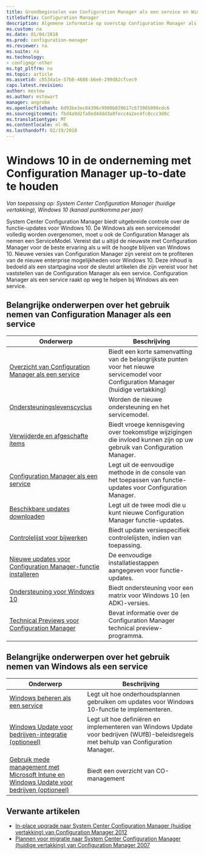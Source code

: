 ```yaml
---
title: Grondbeginselen van Configuration Manager als een service en Windows als een service
titleSuffix: Configuration Manager
description: Algemene informatie op overstap Configuration Manager als een service voor de ondersteuning van Windows als een service worden opgehaald.
ms.custom: na
ms.date: 01/04/2018
ms.prod: configuration-manager
ms.reviewer: na
ms.suite: na
ms.technology:
- configmgr-other
ms.tgt_pltfrm: na
ms.topic: article
ms.assetid: c8534a1e-57b8-4688-b6e6-299d82cfcec9
caps.latest.revision: 
author: mestew
ms.author: mstewart
manager: angrobe
ms.openlocfilehash: 6d93be3ec04396c9980b039617c673985090cdc6
ms.sourcegitcommit: fbd4a9d2fa8ed4ddd3a0fecc4a2ec4fc0ccc3d0c
ms.translationtype: MT
ms.contentlocale: nl-NL
ms.lasthandoff: 02/19/2018
---
```

# <a name="keep-windows-10-up-to-date-in-the-enterprise-using-configuration-manager"></a>Windows 10 in de onderneming met Configuration Manager up-to-date te houden

*Van toepassing op: System Center Configuration Manager (huidige vertakking), Windows 10 (kanaal puntkomma per jaar)*

System Center Configuration Manager biedt uitgebreide controle over de functie-updates voor Windows 10. De Windows als een servicemodel volledig worden overgenomen, moet u ook de Configuration Manager als nemen een ServiceModel. Vereist dat u altijd de nieuwste met Configuration Manager voor de beste ervaring als u wilt de hoogte blijven van Windows 10. Nieuwe versies van Configuration Manager zijn vereist om te profiteren van de nieuwe enterprise mogelijkheden voor Windows 10. Deze inhoud is bedoeld als een startpagina voor de sleutel artikelen die zijn vereist voor het vaststellen van de Configuration Manager als een service. Configuration Manager als een service raakt op weg te helpen bij Windows als een service.

## <a name="key-topics-about-adopting-configuration-manager-as-a-service"></a>Belangrijke onderwerpen over het gebruik nemen van Configuration Manager als een service

| Onderwerp        | Beschrijving          | 
| ------------- |-------------|
|[Overzicht van Configuration Manager als een service](/sccm/core/plan-design/changes/whats-new-incremental-versions)|Biedt een korte samenvatting van de belangrijkste punten voor het nieuwe servicemodel voor Configuration Manager (huidige vertakking)|
|[Ondersteuningslevenscyclus](/sccm/core/servers/manage/current-branch-versions-supported)|Worden de nieuwe ondersteuning en het servicemodel.|
|[Verwijderde en afgeschafte items](/sccm//core/plan-design/changes/deprecated/removed-and-deprecated)|Biedt vroege kennisgeving over toekomstige wijzigingen die invloed kunnen zijn op uw gebruik van Configuration Manager.|
|[Configuration Manager als een service](/sccm/core/servers/manage/updates)|Legt uit de eenvoudige methode in de console van het toepassen van functie-updates voor Configuration Manager.|
|[Beschikbare updates downloaden](/sccm/core/servers/manage/install-in-console-updates.md#get-available-updates)|Legt uit de twee modi die u kunt nieuwe Configuration Manager functie-updates.|
|[Controlelijst voor bijwerken](/sccm/core/servers/manage/install-in-console-updates#bkmk_beforeinstall)|Biedt update versiespecifiek controlelijsten, indien van toepassing.| 
|[Nieuwe updates voor Configuration Manager-functie installeren](/sccm/core/servers/manage/install-in-console-updates#bkmk_install)|De eenvoudige installatiestappen aangegeven voor functie-updates.|
|[Ondersteuning voor Windows 10](/sccm/core/plan-design/configs/support-for-windows-10)|Biedt ondersteuning voor een matrix voor Windows 10 (en ADK)-versies.|
|[Technical Previews voor Configuration Manager](/sccm/core/get-started/technical-preview)|Bevat informatie over de Configuration Manager technical preview-programma.|


## <a name="key-topics-about-adopting-windows-as-a-service"></a>Belangrijke onderwerpen over het gebruik nemen van Windows als een service
| Onderwerp        | Beschrijving          | 
| ------------- |-------------|
|[Windows beheren als een service](/sccm/osd/deploy-use/manage-windows-as-a-service)|Legt uit hoe onderhoudsplannen gebruiken om updates voor Windows 10-functie te implementeren.|
|[Windows Update voor bedrijven-integratie (optioneel)](/sccm/sum/deploy-use/integrate-windows-update-for-business-windows-10)|Legt uit hoe definiëren en implementeren van Windows Update voor bedrijven (WUfB)-beleidsregels met behulp van Configuration Manager.|
|[Gebruik mede management met Microsoft Intune en Windows Update voor bedrijven (optioneel)](/sccm/core/clients/manage/co-management-overview)|Biedt een overzicht van CO-management| 


## <a name="related-articles"></a>Verwante artikelen

- [In-place upgrade naar System Center Configuration Manager (huidige vertakking) van Configuration Manager 2012](/sccm/core/servers/deploy/install/upgrade-to-configuration-manager)
- [Plannen voor migratie naar System Center Configuration Manager (huidige vertakking) van Configuration Manager 2007](/sccm/core/migration/planning-for-migration)